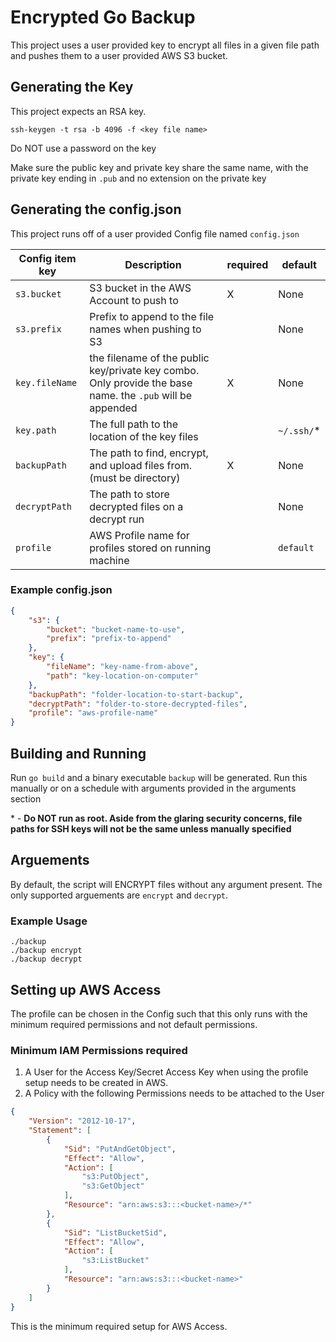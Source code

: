 # Encrypted Go Backup

This project uses a user provided key to encrypt all files in a given file path and pushes them to a user provided AWS S3 bucket.

## Generating the Key

This project expects an RSA key.

`ssh-keygen -t rsa -b 4096 -f <key file name>`

Do NOT use a password on the key

Make sure the public key and private key share the same name, with the private key ending in `.pub` and no extension on the private key

## Generating the config.json

This project runs off of a user provided Config file named `config.json`

| Config item key | Description | required | default |
|-|-|-|-|
|`s3.bucket`| S3 bucket in the AWS Account to push to| X |None|
|`s3.prefix`| Prefix to append to the file names when pushing to S3 | |None|
|`key.fileName`|the filename of the public key/private key combo. Only provide the base name. the `.pub` will be appended|X|None|
|`key.path`|The full path to the location of the key files||`~/.ssh/`*|
|`backupPath`|The path to find, encrypt, and upload files from. (must be directory)|X|None|
|`decryptPath`|The path to store decrypted files on a decrypt run||None|
|`profile`| AWS Profile name for profiles stored on running machine||`default`

### Example config.json

```json
{
    "s3": {
        "bucket": "bucket-name-to-use",
        "prefix": "prefix-to-append"
    },
    "key": {
        "fileName": "key-name-from-above",
        "path": "key-location-on-computer"
    },
    "backupPath": "folder-location-to-start-backup",
    "decryptPath": "folder-to-store-decrypted-files",
    "profile": "aws-profile-name"
}
```

## Building and Running

Run `go build` and a binary executable `backup` will be generated. Run this manually or on a schedule with arguments provided in the arguments section

\* - **Do NOT run as root. Aside from the glaring security concerns, file paths for SSH keys will not be the same unless manually specified**

## Arguements

By default, the script will ENCRYPT files without any argument present. The only supported arguements are `encrypt` and `decrypt`.

### Example Usage

`./backup`\
`./backup encrypt`\
`./backup decrypt`

## Setting up AWS Access

The profile can be chosen in the Config such that this only runs with the minimum required permissions and not default permissions.

### Minimum IAM Permissions required

1. A User for the Access Key/Secret Access Key when using the profile setup needs to be created in AWS.
2. A Policy with the following Permissions needs to be attached to the User
```json
{
    "Version": "2012-10-17",
    "Statement": [
        {
            "Sid": "PutAndGetObject",
            "Effect": "Allow",
            "Action": [
                "s3:PutObject",
                "s3:GetObject"
            ],
            "Resource": "arn:aws:s3:::<bucket-name>/*"
        },
        {
            "Sid": "ListBucketSid",
            "Effect": "Allow",
            "Action": [
                "s3:ListBucket"
            ],
            "Resource": "arn:aws:s3:::<bucket-name>"
        }
    ]
}
```

This is the minimum required setup for AWS Access.